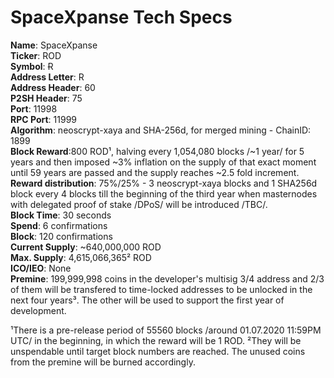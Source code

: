 # SpaceXpanse Tech Specs 

**Name**: SpaceXpanse  
**Ticker**: ROD  
**Symbol**: Ɍ  
**Address Letter**: R  
**Address Header**: 60  
**P2SH Header**: 75  
**Port**: 11998  
**RPC Port**: 11999  
**Algorithm**: neoscrypt-xaya and SHA-256d, for merged mining - ChainID: 1899  
**Block Reward**:800 ROD¹, halving every 1,054,080 blocks /~1 year/ for 5 years and then imposed ~3% inflation on the supply of that exact moment until 59 years are passed and the supply reaches ~2.5 fold increment.   
**Reward distribution**: 75%/25% - 3 neoscrypt-xaya blocks and 1 SHA256d block every 4 blocks till the beginning of the third year when masternodes with delegated proof of stake /DPoS/ will be introduced /TBC/.  
**Block Time**: 30 seconds  
**Spend**: 6 confirmations  
**Block**: 120 confirmations  
**Current Supply**: ~640,000,000 ROD  
**Max. Supply**: 4,615,066,365² ROD  
**ICO/IEO**: None  
**Premine**: 199,999,998 coins in the developer's multisig 3/4 address and 2/3 of them will be transfered to time-locked addresses to be unlocked in the next four years³. The other will be used to support the first year of development.  

¹There is a pre-release period of 55560 blocks /around 01.07.2020 11:59PM UTC/ in the beginning, in which the reward will be 1 ROD.
²They will be unspendable until target block numbers are reached. The unused coins from the premine will be burned accordingly.
